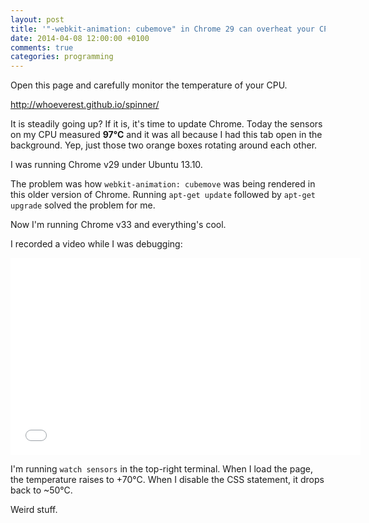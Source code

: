 ```yaml
---
layout: post
title: '"-webkit-animation: cubemove" in Chrome 29 can overheat your CPU'
date: 2014-04-08 12:00:00 +0100
comments: true
categories: programming
---
```


Open this page and carefully monitor the temperature of your CPU.

http://whoeverest.github.io/spinner/

It is steadily going up? If it is, it's time to update Chrome. Today the sensors on my CPU measured **97°C** and it was all because I had this tab open in the background. Yep, just those two orange boxes rotating around each other.

I was running Chrome v29 under Ubuntu 13.10.

The problem was how `webkit-animation: cubemove` was being rendered in this older version of Chrome. Running `apt-get update` followed by `apt-get upgrade` solved the problem for me.

Now I'm running Chrome v33 and everything's cool.

I recorded a video while I was debugging:

<iframe width="560" height="315" src="//www.youtube.com/embed/-g-X8xKYnxw" frameborder="0" allowfullscreen></iframe>

I'm running `watch sensors` in the top-right terminal. When I load the page, the temperature raises to +70°C. When I disable the CSS statement, it drops back to ~50°C.

Weird stuff.